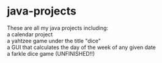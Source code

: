 # java-projects
These are all my java projects including:  
  a calendar project  
  a yahtzee game under the title "dice"   
  a GUI that calculates the day of the week of any given date   
  a farkle dice game (UNFINISHED!!)
